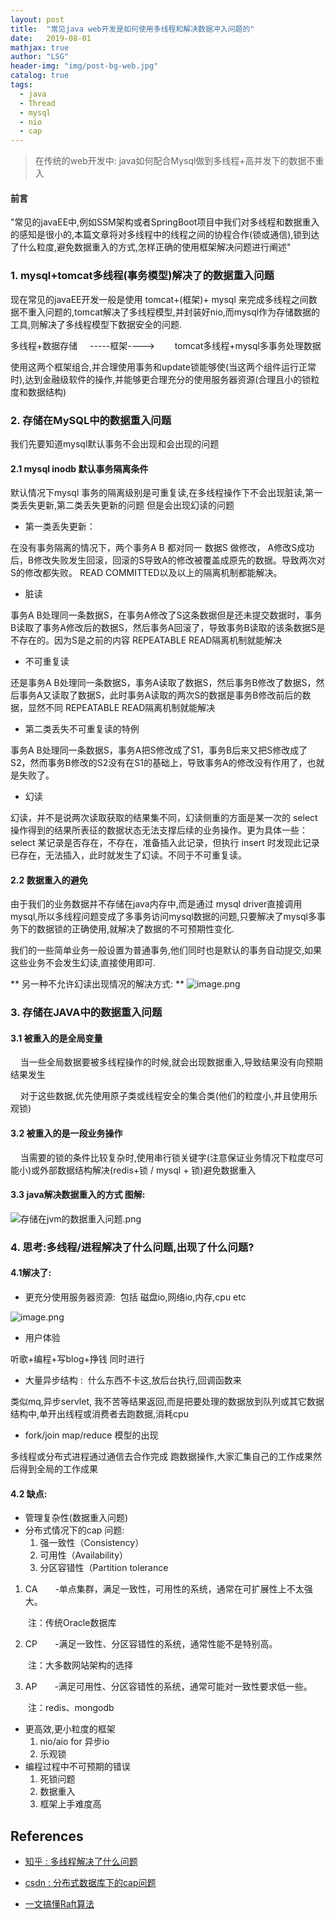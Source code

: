 ```yaml
---
layout: post
title:  "常见java web开发是如何使用多线程和解决数据冲入问题的"
date:   2019-08-01
mathjax: true
author: "LSG"
header-img: "img/post-bg-web.jpg"
catalog: true
tags: 
  - java
  - Thread 
  - mysql
  - nio
  - cap
---
```





>  在传统的web开发中: java如何配合Mysql做到多线程+高并发下的数据不重入



#### 前言

"常见的javaEE中,例如SSM架构或者SpringBoot项目中我们对多线程和数据重入的感知是很小的,本篇文章将对多线程中的线程之间的协程合作(锁或通信),锁到达了什么粒度,避免数据重入的方式,怎样正确的使用框架解决问题进行阐述"

### 1. mysql+tomcat多线程(事务模型)解决了的数据重入问题

现在常见的javaEE开发一般是使用 tomcat+(框架)+ mysql 来完成多线程之间数据不重入问题的,tomcat解决了多线程模型,并封装好nio,而mysql作为存储数据的工具,则解决了多线程模型下数据安全的问题.


多线程+数据存储     -----框架---->        tomcat多线程+mysql多事务处理数据 

使用这两个框架组合,并合理使用事务和update锁能够使(当这两个组件运行正常时),达到金融级软件的操作,并能够更合理充分的使用服务器资源(合理且小的锁粒度和数据结构)

### 2. 存储在MySQL中的数据重入问题

我们先要知道mysql默认事务不会出现和会出现的问题

#### 2.1 mysql inodb 默认事务隔离条件
默认情况下mysql 事务的隔离级别是可重复读,在多线程操作下不会出现脏读,第一类丢失更新,第二类丢失更新的问题
但是会出现幻读的问题

- 第一类丢失更新：

在没有事务隔离的情况下，两个事务A B 都对同一 数据S 做修改， A修改S成功后，B修改失败发生回滚，回滚的S导致A的修改被覆盖成原先的数据。导致两次对S的修改都失败。
READ COMMITTED以及以上的隔离机制都能解决。

- 脏读

事务A B处理同一条数据S，在事务A修改了S这条数据但是还未提交数据时，事务B读取了事务A修改后的数据S，然后事务A回滚了，导致事务B读取的该条数据S是不存在的。因为S是之前的内容
REPEATABLE READ隔离机制就能解决  

- 不可重复读

还是事务A B处理同一条数据S，事务A读取了数据S，然后事务B修改了数据S，然后事务A又读取了数据S，此时事务A读取的两次S的数据是事务B修改前后的数据，显然不同
REPEATABLE READ隔离机制就能解决 

- 第二类丢失不可重复读的特例

事务A B处理同一条数据S，事务A把S修改成了S1，事务B后来又把S修改成了S2，然而事务B修改的S2没有在S1的基础上，导致事务A的修改没有作用了，也就是失败了。  

- 幻读  

幻读，并不是说两次读取获取的结果集不同，幻读侧重的方面是某一次的 select 操作得到的结果所表征的数据状态无法支撑后续的业务操作。更为具体一些：select 某记录是否存在，不存在，准备插入此记录，但执行 insert 时发现此记录已存在，无法插入，此时就发生了幻读。不同于不可重复读。 

#### 2.2 数据重入的避免
由于我们的业务数据并不存储在java内存中,而是通过 mysql driver直接调用mysql,所以多线程问题变成了多事务访问mysql数据的问题,只要解决了mysql多事务下的数据锁的正确使用,就解决了数据的不可预期性变化.

我们的一些简单业务一般设置为普通事务,他们同时也是默认的事务自动提交,如果这些业务不会发生幻读,直接使用即可.

** 另一种不允许幻读出现情况的解决方式: **
![image.png](https://cdn.nlark.com/yuque/0/2019/png/152121/1576670907652-34f74233-afdb-42e2-9954-2a8b40b947c1.png#align=left&display=inline&height=723&name=image.png&originHeight=723&originWidth=1163&size=72853&status=done&style=none&width=1163)


### 3. 存储在JAVA中的数据重入问题
#### 3.1 被重入的是全局变量

    当一些全局数据要被多线程操作的时候,就会出现数据重入,导致结果没有向预期结果发生 

    对于这些数据,优先使用原子类或线程安全的集合类(他们的粒度小,并且使用乐观锁)

#### 3.2 被重入的是一段业务操作
    当需要的锁的条件比较复杂时,使用串行锁关键字(注意保证业务情况下粒度尽可能小)或外部数据结构解决(redis+锁 / mysql + 锁)避免数据重入


#### 3.3 java解决数据重入的方式 图解:



![存储在jvm的数据重入问题.png](https://cdn.nlark.com/yuque/0/2019/png/152121/1576724747047-c6397a1b-466b-48a7-8992-ae1343014e84.png#align=left&display=inline&height=1758&name=%E5%AD%98%E5%82%A8%E5%9C%A8jvm%E7%9A%84%E6%95%B0%E6%8D%AE%E9%87%8D%E5%85%A5%E9%97%AE%E9%A2%98.png&originHeight=1758&originWidth=1639&size=260911&status=done&style=none&width=1639)

### 4. 思考:多线程/进程解决了什么问题,出现了什么问题?
#### 4.1解决了:

- 更充分使用服务器资源:  包括 磁盘io,网络io,内存,cpu etc

![image.png](https://cdn.nlark.com/yuque/0/2019/png/152121/1576726215693-54abf736-9ab6-44bb-8ff7-ea3fd6118a49.png#align=left&display=inline&height=862&name=image.png&originHeight=862&originWidth=546&size=347789&status=done&style=none&width=546)

- 用户体验

听歌+编程+写blog+挣钱 同时进行

- 大量异步结构 :  什么东西不卡这,放后台执行,回调函数来

类似mq,异步servlet, 我不苦等结果返回,而是把要处理的数据放到队列或其它数据结构中,单开出线程或消费者去跑数据,消耗cpu

- fork/join map/reduce 模型的出现

多线程或分布式进程通过通信去合作完成 跑数据操作,大家汇集自己的工作成果然后得到全局的工作成果

#### 4.2 缺点:

- 管理复杂性(数据重入问题)
- 分布式情况下的cap 问题:
  1. 强一致性（Consistency）
  1. 可用性（Availability）
  1. 分区容错性（Partition tolerance
1. CA　　-单点集群，满足一致性，可用性的系统，通常在可扩展性上不太强大。

　　注：传统Oracle数据库

2. CP　　-满足一致性、分区容错性的系统，通常性能不是特别高。

　　注：大多数网站架构的选择

3. AP　　-满足可用性、分区容错性的系统，通常可能对一致性要求低一些。

　　注：redis、mongodb

- 更高效,更小粒度的框架
  1. nio/aio for 异步io
  1. 乐观锁
- 编程过程中不可预期的错误
  1. 死锁问题
  1. 数据重入
  1. 框架上手难度高


## References

- [知乎 : 多线程解决了什么问题](https://www.zhihu.com/question/19901763)

- [csdn : 分布式数据库下的cap问题](https://www.cnblogs.com/it-taosir/p/9892801.html)

- [一文搞懂Raft算法](https://www.cnblogs.com/xybaby/p/10124083.html)



